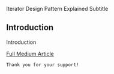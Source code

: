 Iterator Design Pattern Explained
Subtitle

## Introduction
Introduction

[Full Medium Article](https://medium.com/@fedcal)


```
Thank you for your support!
```
